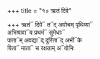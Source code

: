 +++
title = "१० ऋतं दिवे"

+++
ऋतं᳓ दिवे᳓ त᳓द् अवोचम् पृथिव्या᳓  
अभिश्रावा᳓य प्रथमं᳓ सुमेधाः᳓  
पाता᳓म् अवद्या᳓द् दुरिता᳓द् अभी᳓के  
पिता᳓ माता᳓ च रक्षताम् अ᳓वोभिः